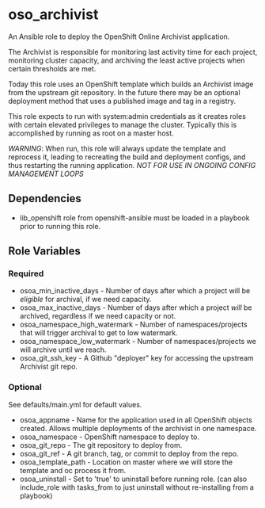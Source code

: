# oso_archivist

An Ansible role to deploy the OpenShift Online Archivist application.

The Archivist is responsible for monitoring last activity time for each
project, monitoring cluster capacity, and archiving the least active projects
when certain thresholds are met.

Today this role uses an OpenShift template which builds an Archivist image from
the upstream git repository. In the future there may be an optional deployment
method that uses a published image and tag in a registry.

This role expects to run with system:admin credentials as it creates roles with
certain elevated privileges to manage the cluster. Typically this is
accomplished by running as root on a master host.

*WARNING*: When run, this role will always update the template and reprocess it, leading
to recreating the build and deployment configs, and thus restarting the running
application. *NOT FOR USE IN ONGOING CONFIG MANAGEMENT LOOPS*

## Dependencies

- lib_openshift role from openshift-ansible must be loaded in a playbook prior to running this role.

## Role Variables

### Required

* osoa_min_inactive_days - Number of days after which a project will be *eligible* for archival, if we need capacity.
* osoa_max_inactive_days - Number of days after which a project *will* be archived, regardless if we need capacity or not.
* osoa_namespace_high_watermark - Number of namespaces/projects that will trigger archival to get to low watermark.
* osoa_namespace_low_watermark - Number of namespaces/projects we will archive until we reach.
* osoa_git_ssh_key - A Github "deployer" key for accessing the upstream Archivist git repo.

### Optional

See defaults/main.yml for default values.

* osoa_appname - Name for the application used in all OpenShift objects created. Allows multiple deployments of the archivist in one namespace.
* osoa_namespace - OpenShift namespace to deploy to.
* osoa_git_repo - The git repository to deploy from.
* osoa_git_ref - A git branch, tag, or commit to deploy from the repo.
* osoa_template_path - Location on master where we will store the template and oc process it from.
* osoa_uninstall - Set to 'true' to uninstall before running role. (can also include_role with tasks_from to just uninstall without re-installing from a playbook)
